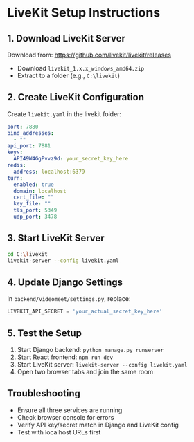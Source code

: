 # LiveKit Setup Instructions

## 1. Download LiveKit Server

Download from: https://github.com/livekit/livekit/releases
- Download `livekit_1.x.x_windows_amd64.zip`
- Extract to a folder (e.g., `C:\livekit`)

## 2. Create LiveKit Configuration

Create `livekit.yaml` in the livekit folder:

```yaml
port: 7880
bind_addresses:
  - ""
api_port: 7881
keys:
  API49W4GgPvvz9d: your_secret_key_here
redis:
  address: localhost:6379
turn:
  enabled: true
  domain: localhost
  cert_file: ""
  key_file: ""
  tls_port: 5349
  udp_port: 3478
```

## 3. Start LiveKit Server

```bash
cd C:\livekit
livekit-server --config livekit.yaml
```

## 4. Update Django Settings

In `backend/videomeet/settings.py`, replace:
```python
LIVEKIT_API_SECRET = 'your_actual_secret_key_here'
```

## 5. Test the Setup

1. Start Django backend: `python manage.py runserver`
2. Start React frontend: `npm run dev`
3. Start LiveKit server: `livekit-server --config livekit.yaml`
4. Open two browser tabs and join the same room

## Troubleshooting

- Ensure all three services are running
- Check browser console for errors
- Verify API key/secret match in Django and LiveKit config
- Test with localhost URLs first